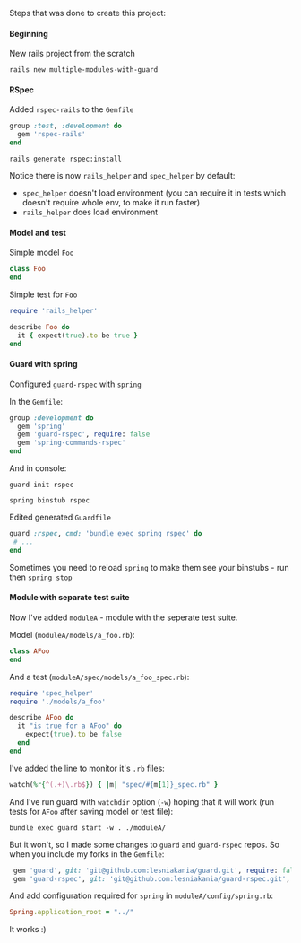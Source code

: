 Steps that was done to create this project:

#### Beginning

New rails project from the scratch

`rails new multiple-modules-with-guard`

#### RSpec

Added `rspec-rails` to the `Gemfile`

```ruby
group :test, :development do
  gem 'rspec-rails'
end
```

`rails generate rspec:install`

Notice there is now `rails_helper` and `spec_helper` by default:
* `spec_helper` doesn't load environment (you can require it in tests which doesn't require whole env, to make it run faster)
* `rails_helper` does load environment

#### Model and test

Simple model `Foo`

```ruby
class Foo
end
```

Simple test for `Foo`

```ruby
require 'rails_helper'

describe Foo do
  it { expect(true).to be true }
end
```

#### Guard with spring

Configured `guard-rspec` with `spring`

In the `Gemfile`:
```ruby
group :development do
  gem 'spring'
  gem 'guard-rspec', require: false
  gem 'spring-commands-rspec'
end
```

And in console:

`guard init rspec`

`spring binstub rspec`

Edited generated `Guardfile`
```ruby
guard :rspec, cmd: 'bundle exec spring rspec' do
 # ...
end
```

Sometimes you need to reload `spring` to make them see your binstubs - run then
`spring stop`

#### Module with separate test suite

Now I've added `moduleA` - module with the seperate test suite.

Model (`moduleA/models/a_foo.rb`):

```ruby
class AFoo
end
```

And a test (`moduleA/spec/models/a_foo_spec.rb`):

```ruby
require 'spec_helper'
require './models/a_foo'

describe AFoo do
  it "is true for a AFoo" do
    expect(true).to be false
  end
end
```


I've added the line to monitor it's `.rb` files:

```ruby
watch(%r{^(.+)\.rb$}) { |m| "spec/#{m[1]}_spec.rb" }
```

And I've run guard with `watchdir` option (`-w`) hoping that it will work (run tests for `AFoo` after saving model or test file):

`bundle exec guard start -w . ./moduleA/`

But it won't, so I made some changes to `guard` and `guard-rspec` repos.
So when you include my forks in the `Gemfile`:

```ruby
 gem 'guard', git: 'git@github.com:lesniakania/guard.git', require: false
 gem 'guard-rspec', git: 'git@github.com:lesniakania/guard-rspec.git', require: false
```

And add configuration required for `spring` in `moduleA/config/spring.rb`:

```ruby
Spring.application_root = "../"
```

It works :)
